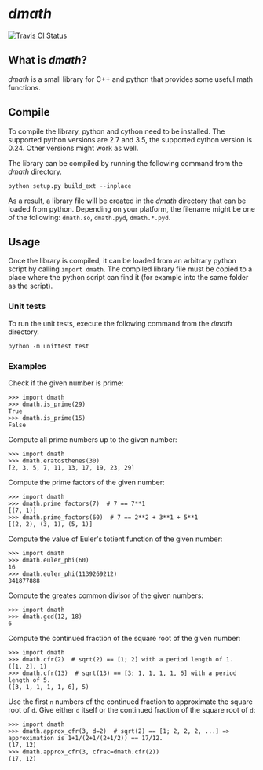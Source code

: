 # *dmath*

[![Travis CI Status](https://travis-ci.org/dagophil/dmath.svg?branch=master)](https://travis-ci.org/dagophil/dmath)

## What is *dmath*?

*dmath* is a small library for C++ and python that provides some useful math functions.

## Compile

To compile the library, python and cython need to be installed. The supported python versions are 2.7 and 3.5, the
supported cython version is 0.24. Other versions might work as well.

The library can be compiled by running the following command from the *dmath* directory.
```
python setup.py build_ext --inplace
```
As a result, a library file will be created in the *dmath* directory that can be loaded from python. Depending on your
platform, the filename might be one of the following: `dmath.so`, `dmath.pyd`, `dmath.*.pyd`.

## Usage

Once the library is compiled, it can be loaded from an arbitrary python script by calling `import dmath`. The compiled library file must be copied
to a place where the python script can find it (for example into the same folder as the script).

### Unit tests

To run the unit tests, execute the following command from the *dmath* directory.
```
python -m unittest test
```

### Examples

Check if the given number is prime:
```
>>> import dmath
>>> dmath.is_prime(29)
True
>>> dmath.is_prime(15)
False
```

Compute all prime numbers up to the given number:
```
>>> import dmath
>>> dmath.eratosthenes(30)
[2, 3, 5, 7, 11, 13, 17, 19, 23, 29]
```

Compute the prime factors of the given number:
```
>>> import dmath
>>> dmath.prime_factors(7)  # 7 == 7**1
[(7, 1)]
>>> dmath.prime_factors(60)  # 7 == 2**2 + 3**1 + 5**1
[(2, 2), (3, 1), (5, 1)]
```

Compute the value of Euler's totient function of the given number:
```
>>> import dmath
>>> dmath.euler_phi(60)
16
>>> dmath.euler_phi(1139269212)
341877888
```

Compute the greates common divisor of the given numbers:
```
>>> import dmath
>>> dmath.gcd(12, 18)
6
```

Compute the continued fraction of the square root of the given number:
```
>>> import dmath
>>> dmath.cfr(2)  # sqrt(2) == [1; 2] with a period length of 1.
([1, 2], 1)
>>> dmath.cfr(13)  # sqrt(13) == [3; 1, 1, 1, 1, 6] with a period length of 5.
([3, 1, 1, 1, 1, 6], 5)
```

Use the first `n` numbers of the continued fraction to approximate the square root of `d`. Give either `d` itself or
the continued fraction of the square root of `d`:
```
>>> import dmath
>>> dmath.approx_cfr(3, d=2)  # sqrt(2) == [1; 2, 2, 2, ...] => approximation is 1+1/(2+1/(2+1/2)) == 17/12.
(17, 12)
>>> dmath.approx_cfr(3, cfrac=dmath.cfr(2))
(17, 12)
```

